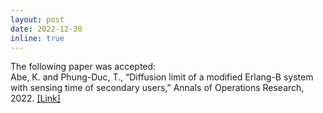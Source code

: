 ```yaml
---
layout: post
date: 2022-12-30
inline: true
---
```


The following paper was accepted:  
Abe, K. and Phung-Duc, T., “Diffusion limit of a modified Erlang-B system with sensing time of secondary users,” Annals of Operations Research, 2022. [[Link]](https://link.springer.com/article/10.1007/s10479-022-05153-w)
